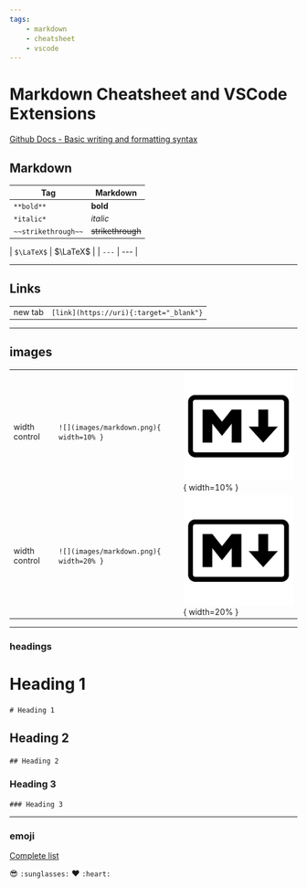 ```yaml
---
tags:
    - markdown
    - cheatsheet
    - vscode
---
```


# Markdown Cheatsheet and VSCode Extensions
[Github Docs - Basic writing and formatting syntax](https://docs.github.com/en/get-started/writing-on-github/getting-started-with-writing-and-formatting-on-github/basic-writing-and-formatting-syntax)

## Markdown

| Tag  | Markdown  |
|---|---|
| `**bold**`  | **bold**  |
| `*italic*`  | *italic*  |
| `~~strikethrough~~`  | ~~strikethrough~~  |

| `$\LaTeX$`  | $\LaTeX$  |
| `---`  | ---  |

---

## Links

|   |   |
|---|---|
| new tab  | `[link](https://uri){:target="_blank"}`  |


---

## images



|   |   |   |
|---|---|---|
| width control  | `![](images/markdown.png){ width=10% }` | ![](images/markdown.png){ width=10% } |
| width control  | `![](images/markdown.png){ width=20% }` | ![](images/markdown.png){ width=20% } |

---

### headings

# Heading 1
`# Heading 1`

## Heading 2
`## Heading 2`

### Heading 3
`### Heading 3`


---

### emoji
[Complete list](https://gist.github.com/rxaviers/7360908)

:sunglasses: `:sunglasses:`
:heart: `:heart:`